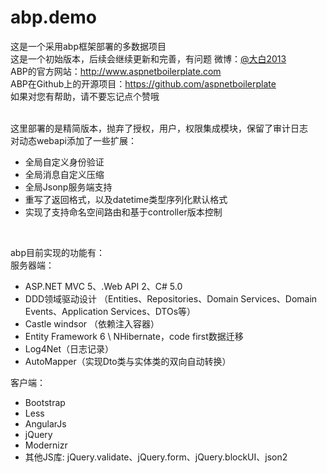 ﻿# abp.demo
这是一个采用abp框架部署的多数据项目<br/>
这是一个初始版本，后续会继续更新和完善，有问题 微博：[@大白2013](http://weibo.com/u/2239977692)  <br/>
ABP的官方网站：http://www.aspnetboilerplate.com<br/>
ABP在Github上的开源项目：https://github.com/aspnetboilerplate<br/>
如果对您有帮助，请不要忘记点个赞哦 <br/><br/>


这里部署的是精简版本，抛弃了授权，用户，权限集成模块，保留了审计日志<br/>
对动态webapi添加了一些扩展：
* 全局自定义身份验证
* 全局消息自定义压缩
* 全局Jsonp服务端支持
* 重写了返回格式，以及datetime类型序列化默认格式
* 实现了支持命名空间路由和基于controller版本控制

<br/>

abp目前实现的功能有：<br/>
服务器端：<br/>
* ASP.NET MVC 5、.Web API 2、C# 5.0<br/>
* DDD领域驱动设计 （Entities、Repositories、Domain Services、Domain Events、Application Services、DTOs等）<br/>
* Castle windsor （依赖注入容器）<br/>
* Entity Framework 6 \ NHibernate，code first数据迁移<br/>
* Log4Net（日志记录）<br/>
* AutoMapper（实现Dto类与实体类的双向自动转换）<br/>

客户端：<br/>
* Bootstrap <br/>
* Less<br/>
* AngularJs<br/>
* jQuery<br/>
* Modernizr
* 其他JS库: jQuery.validate、jQuery.form、jQuery.blockUI、json2

